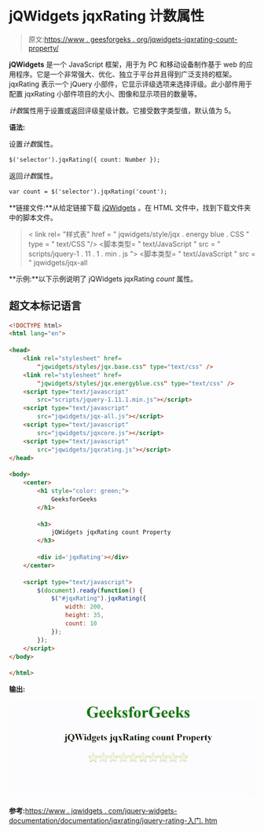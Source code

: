 # jQWidgets jqxRating 计数属性

> 原文:[https://www . geesforgeks . org/jqwidgets-jqxrating-count-property/](https://www.geeksforgeeks.org/jqwidgets-jqxrating-count-property/)

**jQWidgets** 是一个 JavaScript 框架，用于为 PC 和移动设备制作基于 web 的应用程序。它是一个非常强大、优化、独立于平台并且得到广泛支持的框架。jqxRating 表示一个 jQuery 小部件，它显示评级选项来选择评级。此小部件用于配置 jqxRating 小部件项目的大小、图像和显示项目的数量等。

*计数*属性用于设置或返回评级星级计数。它接受数字类型值，默认值为 5。

**语法:**

设置*计数*属性。

```html
$('selector').jqxRating({ count: Number });
```

返回*计数*属性。

```html
var count = $('selector').jqxRating('count');
```

**链接文件:**从给定链接下载 [jQWidgets](https://www.jqwidgets.com/download/) 。在 HTML 文件中，找到下载文件夹中的脚本文件。

> <link rel="”stylesheet”" href="”jqwidgets/styles/jqx.base.css”" type="”text/css”">
> < link rel= "样式表" href = " jqwidgets/style/jqx . energy blue . CSS " type = " text/CSS "/>
> <脚本类型= " text/JavaScript " src = " scripts/jquery-1 . 11 . 1 . min . js "></脚本>
> <脚本类型= " text/JavaScript " src = " jqwidgets/jqx-all

**示例:**以下示例说明了 jQWidgets jqxRating *count* 属性。

## 超文本标记语言

```html
<!DOCTYPE html>
<html lang="en">

<head>
    <link rel="stylesheet" href=
        "jqwidgets/styles/jqx.base.css" type="text/css" />
    <link rel="stylesheet" href=
        "jqwidgets/styles/jqx.energyblue.css" type="text/css" />
    <script type="text/javascript" 
        src="scripts/jquery-1.11.1.min.js"></script>
    <script type="text/javascript" 
        src="jqwidgets/jqx-all.js"></script>
    <script type="text/javascript" 
        src="jqwidgets/jqxcore.js"></script>
    <script type="text/javascript" 
        src="jqwidgets/jqxrating.js"></script>
</head>

<body>
    <center>
        <h1 style="color: green;">
            GeeksforGeeks
        </h1>

        <h3>
            jQWidgets jqxRating count Property
        </h3>

        <div id='jqxRating'></div>
    </center>

    <script type="text/javascript">
        $(document).ready(function() {
            $("#jqxRating").jqxRating({
                width: 200,
                height: 35,
                count: 10
            });
        });
    </script>
</body>

</html>
```

**输出:**

![](img/a3b86507afc3a43c912c77cc3f56fa20.png)

**参考:**[https://www . jqwidgets . com/jquery-widgets-documentation/documentation/jqxrating/jquery-rating-入门. htm](https://www.jqwidgets.com/jquery-widgets-documentation/documentation/jqxrating/jquery-rating-getting-started.htm)
